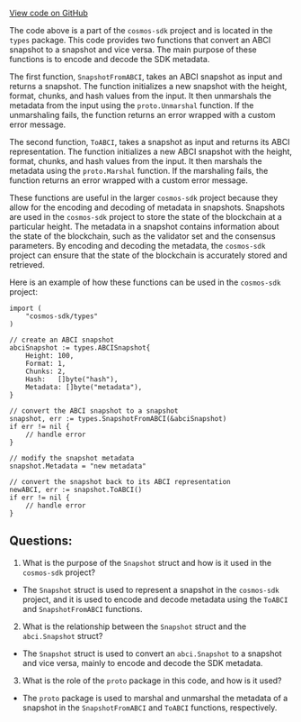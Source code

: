 [View code on GitHub](https://github.com/cosmos/cosmos-sdk.git/store/snapshots/types/convert.go)

The code above is a part of the `cosmos-sdk` project and is located in the `types` package. This code provides two functions that convert an ABCI snapshot to a snapshot and vice versa. The main purpose of these functions is to encode and decode the SDK metadata.

The first function, `SnapshotFromABCI`, takes an ABCI snapshot as input and returns a snapshot. The function initializes a new snapshot with the height, format, chunks, and hash values from the input. It then unmarshals the metadata from the input using the `proto.Unmarshal` function. If the unmarshaling fails, the function returns an error wrapped with a custom error message.

The second function, `ToABCI`, takes a snapshot as input and returns its ABCI representation. The function initializes a new ABCI snapshot with the height, format, chunks, and hash values from the input. It then marshals the metadata using the `proto.Marshal` function. If the marshaling fails, the function returns an error wrapped with a custom error message.

These functions are useful in the larger `cosmos-sdk` project because they allow for the encoding and decoding of metadata in snapshots. Snapshots are used in the `cosmos-sdk` project to store the state of the blockchain at a particular height. The metadata in a snapshot contains information about the state of the blockchain, such as the validator set and the consensus parameters. By encoding and decoding the metadata, the `cosmos-sdk` project can ensure that the state of the blockchain is accurately stored and retrieved.

Here is an example of how these functions can be used in the `cosmos-sdk` project:

```
import (
    "cosmos-sdk/types"
)

// create an ABCI snapshot
abciSnapshot := types.ABCISnapshot{
    Height: 100,
    Format: 1,
    Chunks: 2,
    Hash:   []byte("hash"),
    Metadata: []byte("metadata"),
}

// convert the ABCI snapshot to a snapshot
snapshot, err := types.SnapshotFromABCI(&abciSnapshot)
if err != nil {
    // handle error
}

// modify the snapshot metadata
snapshot.Metadata = "new metadata"

// convert the snapshot back to its ABCI representation
newABCI, err := snapshot.ToABCI()
if err != nil {
    // handle error
}
```
## Questions: 
 1. What is the purpose of the `Snapshot` struct and how is it used in the `cosmos-sdk` project?
- The `Snapshot` struct is used to represent a snapshot in the `cosmos-sdk` project, and it is used to encode and decode metadata using the `ToABCI` and `SnapshotFromABCI` functions.

2. What is the relationship between the `Snapshot` struct and the `abci.Snapshot` struct?
- The `Snapshot` struct is used to convert an `abci.Snapshot` to a snapshot and vice versa, mainly to encode and decode the SDK metadata.

3. What is the role of the `proto` package in this code, and how is it used?
- The `proto` package is used to marshal and unmarshal the metadata of a snapshot in the `SnapshotFromABCI` and `ToABCI` functions, respectively.